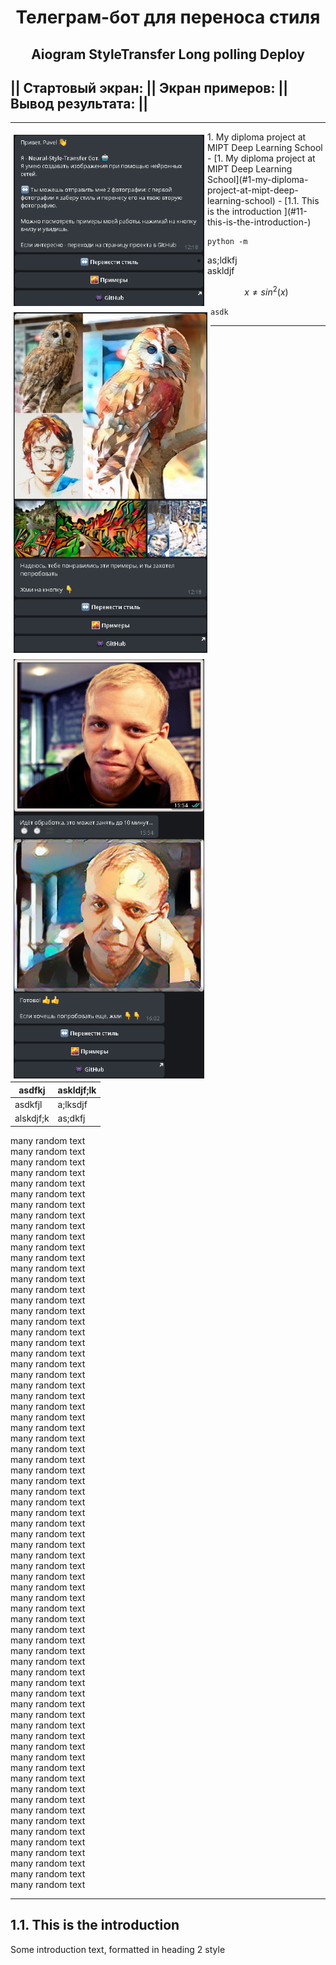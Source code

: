 # <p align="center">Телеграм-бот для переноса стиля</p>
## <p align="center">Aiogram StyleTransfer Long polling Deploy</p>
## ||     Стартовый экран:        ||   Экран примеров:     ||     Вывод результата:  ||
______
<img src='images/examples/main_screen.jpg' align="left" vspace="5" hspace="5" width=305>
<img src='images/examples/examples.jpg' align="left" vspace="5" hspace="5" width=310>
<img src='images/examples/transfer.jpg' align="left" vspace="5" hspace="5" width=305>
1. My diploma project at MIPT Deep Learning School
- [1. My diploma project at MIPT Deep Learning School](#1-my-diploma-project-at-mipt-deep-learning-school)
  - [1.1. This is the introduction <a name="introduction"></a>](#11-this-is-the-introduction-)



```
python -m 

```

- as;ldkfj
- askldjf
  
$$x \not = sin^2(x)$$

`asdk` <br>
___
| asdfkj | askldjf;lk |
| --- | --- |
| asdkfjl| a;lksdjf|
|alskdjf;k| as;dkfj |

many random text<br>
many random text<br>
many random text<br>
many random text<br>
many random text<br>
many random text<br>
many random text<br>
many random text<br>
many random text<br>
many random text<br>
many random text<br>
many random text<br>
many random text<br>
many random text<br>
many random text<br>
many random text<br>
many random text<br>
many random text<br>
many random text<br>
many random text<br>
many random text<br>
many random text<br>
many random text<br>
many random text<br>
many random text<br>
many random text<br>
many random text<br>
many random text<br>
many random text<br>
many random text<br>
many random text<br>
many random text<br>
many random text<br>
many random text<br>
many random text<br>
many random text<br>
many random text<br>
many random text<br>
many random text<br>
many random text<br>
many random text<br>
many random text<br>
many random text<br>
many random text<br>
many random text<br>
many random text<br>
many random text<br>
many random text<br>
many random text<br>
many random text<br>
many random text<br>
many random text<br>
many random text<br>
many random text<br>
many random text<br>
many random text<br>
many random text<br>
many random text<br>
many random text<br>
many random text<br>
many random text<br>
many random text<br>
many random text<br>
many random text<br>
many random text<br>
many random text<br>
many random text<br>
many random text<br>
many random text<br>
many random text<br>
many random text<br>








_______________________
## 1.1. This is the introduction <a name="introduction"></a>
Some introduction text, formatted in heading 2 style
